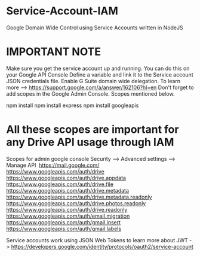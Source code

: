# Service-Account-IAM
Google Domain Wide Control using Service Accounts written in NodeJS

# IMPORTANT NOTE
Make sure you get the service account up and running. You can do this on your Google API Console
Define a variable and link it to the Service account JSON credentials file.
Enable G Suite domain wide delegation. To learn more --> https://support.google.com/a/answer/162106?hl=en
Don't forget to add scopes in the Google Admin Console. Scopes mentioned below.

npm install
npm install express
npm install googleapis


# All these scopes are important for any Drive API usage through IAM
Scopes for admin google console Security --> Advanced settings --> Manage API 
https://mail.google.com/
https://www.googleapis.com/auth/drive
https://www.googleapis.com/auth/drive.appdata
https://www.googleapis.com/auth/drive.file
https://www.googleapis.com/auth/drive.metadata
https://www.googleapis.com/auth/drive.metadata.readonly
https://www.googleapis.com/auth/drive.photos.readonly
https://www.googleapis.com/auth/drive.readonly
https://www.googleapis.com/auth/email.migration
https://www.googleapis.com/auth/gmail.insert
https://www.googleapis.com/auth/gmail.labels 

Service accounts work using JSON Web Tokens to learn more about JWT -> https://developers.google.com/identity/protocols/oauth2/service-account
